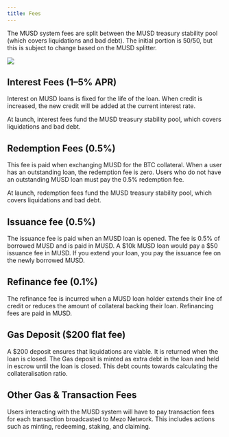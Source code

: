 ```yaml
---
title: Fees
---
```


The MUSD system fees are split between the MUSD treasury stability pool (which covers liquidations and bad debt). The initial portion is 50/50, but this is subject to change based on the MUSD splitter. 

![](/docs/images/musd/musd-economy.webp)

## Interest Fees (1–5% APR)

Interest on MUSD loans is fixed for the life of the loan. When credit is increased, the new credit will be added at the current interest rate.

At launch, interest fees fund the MUSD treasury stability pool, which covers liquidations and bad debt.

## Redemption Fees (0.5%)

This fee is paid when exchanging MUSD for the BTC collateral. When a user has an outstanding loan, the redemption fee is zero. Users who do not have an outstanding MUSD loan must pay the 0.5% redemption fee. 

At launch, redemption fees fund the MUSD treasury stability pool, which covers liquidations and bad debt.

## Issuance fee (0.5%)

The issuance fee is paid when an MUSD loan is opened. The fee is 0.5% of borrowed MUSD and is paid in MUSD. A \$10k MUSD loan would pay a \$50 issuance fee in MUSD. If you extend your loan, you pay the issuance fee on the newly borrowed MUSD.

## Refinance fee (0.1%) 

The refinance fee is incurred when a MUSD loan holder extends their line of credit or reduces the amount of collateral backing their loan. Refinancing fees are paid in MUSD. 

## Gas Deposit ($200 flat fee)

A \$200 deposit ensures that liquidations are viable. It is returned when the loan is closed. The Gas deposit is minted as extra debt in the loan and held in escrow until the loan is closed. This debt counts towards calculating the collateralisation ratio.

## Other Gas & Transaction Fees

Users interacting with the MUSD system will have to pay transaction fees for each transaction broadcasted to Mezo Network. This includes actions such as minting, redeeming, staking, and claiming.